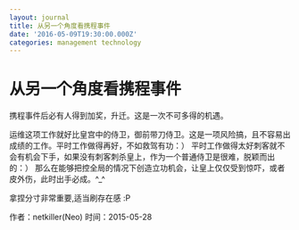 ```yaml
---
layout: journal
title: 从另一个角度看携程事件
date: '2016-05-09T19:30:00.000Z'
categories: management technology
---
```


# 从另一个角度看携程事件

携程事件后必有人得到加奖，升迁。这是一次不可多得的机遇。

运维这项工作就好比皇宫中的侍卫，御前带刀侍卫。这是一项风险搞，且不容易出成绩的工作。平时工作做得再好，不如救驾有功：） 平时工作做得太好刺客就不会有机会下手，如果没有刺客刺杀皇上，作为一个普通侍卫是很难，脱颖而出的：） 那么在能够把控全局的情况下创造立功机会，让皇上仅仅受到惊吓，或者皮外伤，此时出手必成。^\_^

拿捏分寸非常重要,适当刷存在感 :P

作者：netkiller\(Neo\) 时间：2015-05-28

